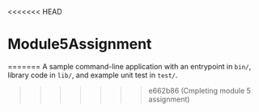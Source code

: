<<<<<<< HEAD
# Module5Assignment
=======
A sample command-line application with an entrypoint in `bin/`, library code
in `lib/`, and example unit test in `test/`.
>>>>>>> e662b86 (Cmpleting module 5 assignment)
